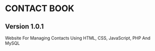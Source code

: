 # CONTACT BOOK
## Version 1.0.1

Website For Managing Contacts Using HTML, CSS, JavaScript, PHP And MySQL
